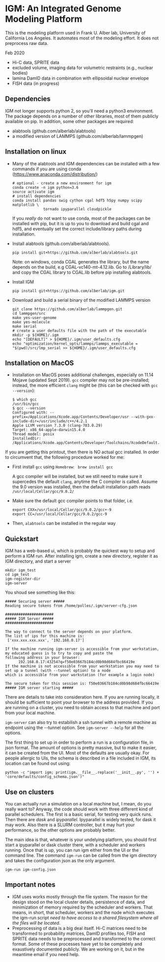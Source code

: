 
IGM: An Integrated Genome Modeling Platform
=====================================
This is the modeling platform used in Frank U. Alber lab, University of California Los Angeles.
It automates most of the modeling effort. It does not preprocess raw data.

Feb 2020

-  Hi-C data, SPRITE data
-  excluded volume, imaging data for volumetric restraints (e.g., nuclear bodies)
-  lamina DamID data in combination with ellipsoidal nuclear envelope
-  FISH data (in progress)


Dependencies
------------
IGM not longer supports python 2, so you'll need a python3 environment. 
The package depends on a number of other libraries, most of them publicly 
available on pip. In addition, some other packages are required: 

- alabtools (github.com/alberlab/alabtools)
- a modified version of LAMMPS (github.com/alberlab/lammpgen)

Installation on linux
---------------------
-   Many of the alabtools and IGM dependencies can be installed with a
    few commands if you are using conda 
    (https://www.anaconda.com/distribution/)
    ```
    # optional - create a new environment for igm
    conda create -n igm python=3.6
    source activate igm
    # install dependencies
    conda install pandas swig cython cgal hdf5 h5py numpy scipy matplotlib \
                  tornado ipyparallel cloudpickle
    ```
    If you _really_ do not want to use conda, most of the packages can be 
    installed with pip, but it is up to you to download and build cgal and 
    hdf5, and eventually set the correct include/library paths during 
    installation.

-   Install alabtools (github.com/alberlab/alabtools).
    ```
    pip install git+https://github.com/alberlab/alabtools.git
    ```
    Note: on windows, conda CGAL generates the library, but the name depends 
    on the build, e.g CGAL-vc140-mt-4.12.lib. Go to 
    <environment directory>/Library/lib/ and copy the CGAL library to CGAL.lib
    before pip installing alabtools.
        
-   Install IGM
    ```
    pip install git+https://github.com/alberlab/igm.git 
    ```
    
-   Download and build a serial binary of the modified LAMMPS version
    ```
    git clone https://github.com/alberlab/lammpgen.git
    cd lammpgen/src
    make yes-user-genome
    make yes-molecule
    make serial
    # create a user defaults file with the path of the executable
    mkdir -p ${HOME}/.igm
    echo "[DEFAULT]" > ${HOME}/.igm/user_defaults.cfg
    echo "optimization/kernel_opts/lammps/lammps_executable = "$(pwd)/src/lmp_serial >> ${HOME}/.igm/user_defaults.cfg
    ```

Installation on MacOS
--------------
-   Installation on MacOS poses additional challenges, especially on 11.14 Mojave (updated Sept 2019).  ```gcc``` compiler may not be pre-installed; instead, the more efficient ```clang``` might be (this can be checked with ```gcc --version```):

    ``` 
    $ which gcc
    /usr/bin/gcc
    $ gcc --version
    Configured with: --prefix=/Applications/Xcode.app/Contents/Developer/usr --with-gxx-include-dir=/usr/include/c++/4.2.1
    Apple LLVM version 7.3.0 (clang-703.0.29)
    Target: x86_64-apple-darwin15.4.0
    Thread model: posix
    InstalledDir: /Applications/Xcode.app/Contents/Developer/Toolchains/XcodeDefault.xctoolchain/usr/bin
    ```

If you are getting this printout, then there is NO actual gcc installed. In order to circumvent that, the following procedure worked for me:

-   First install ```gcc``` using ```Homebrew```: 
    ``` brew install gcc```

    A gcc compiler will be installed, but we still need to make sure it supercedes the default ```clang```, anytime the C compiler is called. Assume the 9.0 version was installed, then the default installation path reads ```/usr/local/Cellar/gcc/9.0.2/```

-   Make sure the default gcc compiler points to that folder, i.e.

    ``` 
    export CXX=/usr/local/Cellar/gcc/9.0.2/gcc+-9
    export CC=/usr/local/Cellar/gcc/9.0.2/gcc-9
    ```

-   Then, ```alabtools``` can be installed in the regular way



Quickstart
----------
IGM has a web-based ui, which is probably the quickest way to setup and perform a IGM run. After installing igm,
create a new directory, register it as IGM directory, and start a server

```
mkdir igm_test
cd igm_test
igm-register-dir
igm-server
```  

You shoud see something like this:

```
##### Securing server #####
Reading secure tokens from /home/polles/.igm/server-cfg.json

######################
##### IGM Server #####
######################

The way to connect to the server depends on your platform.
The list of ips for this machine is: 
 ['xxx.xxx.xxx.xxx', '192.168.0.17'] 

If the machine running igm-server is accessible from your workstation, my educated guess is to try to copy and paste the 
following address in your browser:
      192.168.0.17:43254?q=f50e03667b184cd0b98d684fbc66419e
If the machine is not accessible from your workstation you may need to set up a tunnel (with --tunnel option) to a node 
which is accessible from your workstation (for example a login node)

The secure token for this session is: f50e03667b184cd0b98d684fbc66419e
##### IGM server starting #####

```

There are details to take into consideration here. If you are running locally, it should be sufficient to point your
browser to the address provided. If you are running on a cluster, you need to obtain access to that machine and port
from your local machine.

`igm-server` can also try to estabilish a ssh tunnel with a remote machine as endpoint using the --tunnel option.
See `igm-server --help` for all the options.

The first thing to set up in order to perform a run is a configuration file, in json format. The amount of options is 
pretty massive, but to make it easier, it can be created from the UI. Most of the defaults are usually okay. For people
allergic to UIs, the schema is described in a file included in IGM, its location can be found out using:

```python -c "import igm; print(igm.__file__.replace('__init__.py', '') + 'core/defaults/config_schema.json')"```

Use on clusters
---------------
You can actually run a simulation on a local machine but, I mean, do you really want to? Anyway, the code should work 
with three different kind of parallel schedulers. The first is a basic serial, for testing very quick runs. Then there
are *dask* and *ipyparallel*. Ipyparallel is widely tested, for dask it may work. Also there is  a SLURM controller, but
it may hurt your performance, so the other options are probably better. 

The main idea is that, whatever is your undelying platform, you should first start a ipyparallel or dask cluster there,
with a scheduler and workers running. Once that is up, you can run igm either from the UI or the command line.
The command `igm-run` can be called from the igm directory and takes the configuration json as the only argument.

`igm-run igm-config.json`

Important notes
---------------
-   IGM uses works mostly through the file system. The reason for the design stood on the local cluster details, persistence
    of data, and minimization of memory required by the scheduler and workers. That means, in short, that scheduler, workers 
    and the node which executes the igm-run script *need to have access to a shared filesystem where all the files will be 
    located*.
-   Preprocessing of data is a big deal itself. Hi-C matrices need to be transformed to probability matrices, DamID 
    profiles too, FISH and SPRITE data needs to be preprocessed and transformed to the correct format. Some of these
    processes have yet to be completely and exaustively documented publicly. We are working on it, but in the meantime
    email if you need help.
  



